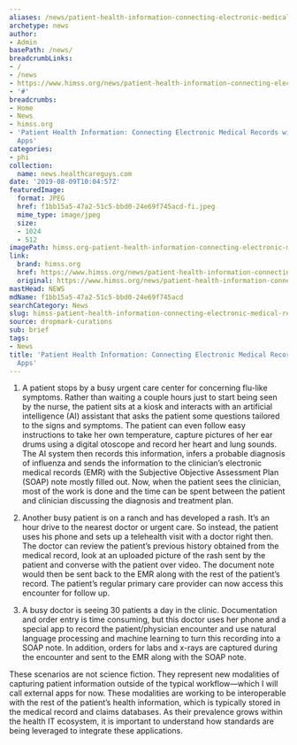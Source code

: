```yaml
---
aliases: /news/patient-health-information-connecting-electronic-medical-records-with-external-apps
archetype: news
author:
- Admin
basePath: /news/
breadcrumbLinks:
- /
- /news
- https://www.himss.org/news/patient-health-information-connecting-electronic-medical-records-external-apps
- '#'
breadcrumbs:
- Home
- News
- himss.org
- 'Patient Health Information: Connecting Electronic Medical Records with External
  Apps'
categories:
- phi
collection:
  name: news.healthcareguys.com
date: '2019-08-09T10:04:57Z'
featuredImage:
  format: JPEG
  href: f1bb15a5-47a2-51c5-bbd0-24e69f745acd-fi.jpeg
  mime_type: image/jpeg
  size:
  - 1024
  - 512
imagePath: himss.org-patient-health-information-connecting-electronic-medical-records-with-external-apps
link:
  brand: himss.org
  href: https://www.himss.org/news/patient-health-information-connecting-electronic-medical-records-external-apps
  original: https://www.himss.org/news/patient-health-information-connecting-electronic-medical-records-external-apps
mastHead: NEWS
mdName: f1bb15a5-47a2-51c5-bbd0-24e69f745acd
searchCategory: News
slug: himss-patient-health-information-connecting-electronic-medical-records-with-external-apps
source: dropmark-curations
sub: brief
tags:
- News
title: 'Patient Health Information: Connecting Electronic Medical Records with External
  Apps'
---
```


1. A patient stops by a busy urgent care center for concerning flu-like symptoms. Rather than waiting a couple hours just to start being seen by the nurse, the patient sits at a kiosk and interacts with an artificial intelligence (AI) assistant that asks the patient some questions tailored to the signs and symptoms. The patient can even follow easy instructions to take her own temperature, capture pictures of her ear drums using a digital otoscope and record her heart and lung sounds. The AI system then records this information, infers a probable diagnosis of influenza and sends the information to the clinician’s electronic medical records (EMR) with the Subjective Objective Assessment Plan (SOAP) note mostly filled out. Now, when the patient sees the clinician, most of the work is done and the time can be spent between the patient and clinician discussing the diagnosis and treatment plan.

2. Another busy patient is on a ranch and has developed a rash. It’s an hour drive to the nearest doctor or urgent care. So instead, the patient uses his phone and sets up a telehealth visit with a doctor right then. The doctor can review the patient’s previous history obtained from the medical record, look at an uploaded picture of the rash sent by the patient and converse with the patient over video. The document note would then be sent back to the EMR along with the rest of the patient’s record. The patient’s regular primary care provider can now access this encounter for follow up.

3. A busy doctor is seeing 30 patients a day in the clinic. Documentation and order entry is time consuming, but this doctor uses her phone and a special app to record the patient/physician encounter and use natural language processing and machine learning to turn this recording into a SOAP note. In addition, orders for labs and x-rays are captured during the encounter and sent to the EMR along with the SOAP note.

These scenarios are not science fiction. They represent new modalities of capturing patient information outside of the typical workflow—which I will call external apps for now. These modalities are working to be interoperable with the rest of the patient’s health information, which is typically stored in the medical record and claims databases. As their prevalence grows within the health IT ecosystem, it is important to understand how standards are being leveraged to integrate these applications.